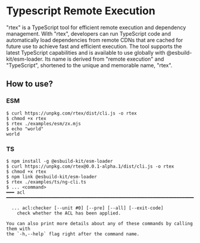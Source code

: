 # Typescript Remote Execution

"rtex" is a TypeScript tool for efficient remote execution and dependency management. With "rtex", developers can run TypeScript code and automatically load dependencies from remote CDNs that are cached for future use to achieve fast and efficient execution. The tool supports the latest TypeScript capabilities and is available to use globally with @esbuild-kit/esm-loader. Its name is derived from "remote execution" and "TypeScript", shortened to the unique and memorable name, "rtex".


## How to use?

### ESM

```shell
$ curl https://unpkg.com/rtex/dist/cli.js -o rtex 
$ chmod +x rtex
$ rtex ./examples/esm/zx.mjs
$ echo "world"
world
```

### TS

```shell
$ npm install -g @esbuild-kit/esm-loader
$ curl https://unpkg.com/rtex@0.0.1-alpha.1/dist/cli.js -o rtex 
$ chmod +x rtex
$ npm link @esbuild-kit/esm-loader
$ rtex ./examples/ts/ng-cli.ts
$ ... <command>
━━━ acl ━━━━━━━━━━━━━━━━━━━━━━━━━━━━━━━━━━━━━━━━━━━━━━━━━━━━━━━━━━━━━━━━━━━━━━━━━

  ... acl:checker [--unit #0] [--pre] [--all] [--exit-code]
    check whether the ACL has been applied.

You can also print more details about any of these commands by calling them with 
the `-h,--help` flag right after the command name.
```
